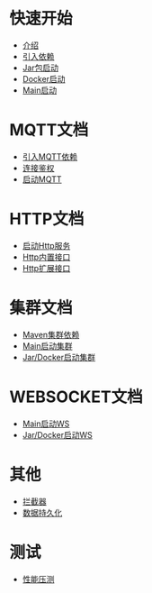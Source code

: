 <!--
；
-->

# 快速开始


* [介绍]
* [引入依赖]
* [Jar包启动]
* [Docker启动]
* [Main启动]

# MQTT文档

* [引入MQTT依赖]
* [连接鉴权]
* [启动MQTT]

# HTTP文档

* [启动Http服务]
* [Http内置接口]
* [Http扩展接口]

# 集群文档

* [Maven集群依赖]
* [Main启动集群]
* [Jar/Docker启动集群]

# WEBSOCKET文档

* [Main启动WS]
* [Jar/Docker启动WS]

# 其他

* [拦截器]
* [数据持久化]

# 测试

* [性能压测]

[介绍]:/documentation/introduction/
[引入依赖]:/documentation/quickstart-maven/
[Jar包启动]:/documentation/jar-start/
[Docker启动]:/documentation/docker-start/
[Main启动]:/documentation/main-start/

[引入MQTT依赖]:/documentation/mqtt-maven/
[连接鉴权]:/documentation/mqtt-auth/
[启动MQTT]:/documentation/start-mqtt/

[启动Http服务]:/documentation/start-http-server/
[Http内置接口]:/documentation/http-apis/
[Http扩展接口]:/documentation/extend-apis/

[Maven集群依赖]:/documentation/cluster-maven/
[Main启动集群]:/documentation/start-cluster-main/
[Jar/Docker启动集群]:/documentation/start-cluster-jar-docker/

[Main启动WS]:/documentation/start-ws-main/
[Jar/Docker启动WS]:/documentation/start-ws-jar-docker/

[拦截器]:/documentation/interceptor/
[数据持久化]:/documentation/persistence/

[性能压测]:/documentation/load-test/
